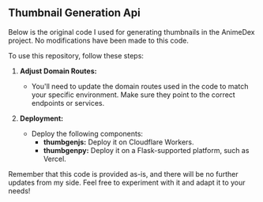 ## **Thumbnail Generation Api**

Below is the original code I used for generating thumbnails in the AnimeDex project. No modifications have been made to this code.

To use this repository, follow these steps:

1. **Adjust Domain Routes:**
   - You'll need to update the domain routes used in the code to match your specific environment. Make sure they point to the correct endpoints or services.

2. **Deployment:**
   - Deploy the following components:
     - **thumbgenjs:** Deploy it on Cloudflare Workers.
     - **thumbgenpy:** Deploy it on a Flask-supported platform, such as Vercel.

Remember that this code is provided as-is, and there will be no further updates from my side. Feel free to experiment with it and adapt it to your needs!